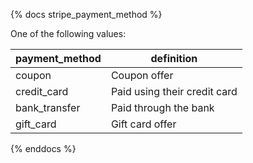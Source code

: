 {% docs stripe_payment_method %}
	
One of the following values: 

| payment_method | definition                   |
|----------------|------------------------------|
| coupon         | Coupon offer                 |
| credit_card    | Paid using their credit card |
| bank_transfer  | Paid through the bank        |
| gift_card      | Gift card offer              |

{% enddocs %}